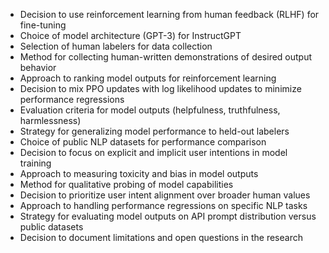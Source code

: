 - Decision to use reinforcement learning from human feedback (RLHF) for fine-tuning
- Choice of model architecture (GPT-3) for InstructGPT
- Selection of human labelers for data collection
- Method for collecting human-written demonstrations of desired output behavior
- Approach to ranking model outputs for reinforcement learning
- Decision to mix PPO updates with log likelihood updates to minimize performance regressions
- Evaluation criteria for model outputs (helpfulness, truthfulness, harmlessness)
- Strategy for generalizing model performance to held-out labelers
- Choice of public NLP datasets for performance comparison
- Decision to focus on explicit and implicit user intentions in model training
- Approach to measuring toxicity and bias in model outputs
- Method for qualitative probing of model capabilities
- Decision to prioritize user intent alignment over broader human values
- Approach to handling performance regressions on specific NLP tasks
- Strategy for evaluating model outputs on API prompt distribution versus public datasets
- Decision to document limitations and open questions in the research